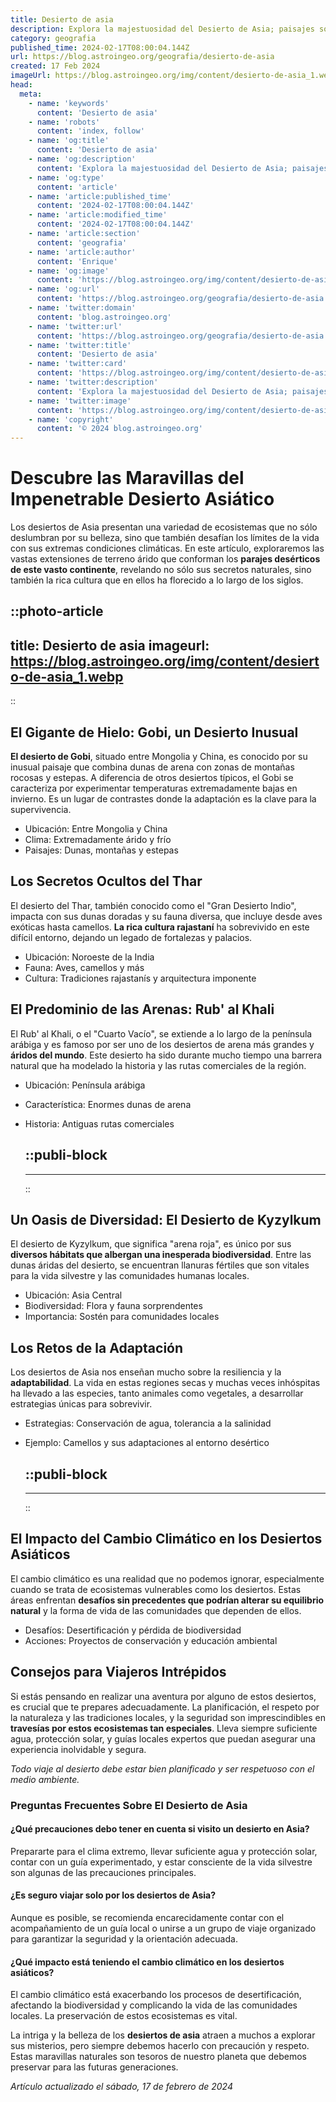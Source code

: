 ```yaml
---
title: Desierto de asia
description: Explora la majestuosidad del Desierto de Asia; paisajes sorprendentes, biodiversidad única y antiguas culturas en un viaje épico.
category: geografia
published_time: 2024-02-17T08:00:04.144Z
url: https://blog.astroingeo.org/geografia/desierto-de-asia
created: 17 Feb 2024
imageUrl: https://blog.astroingeo.org/img/content/desierto-de-asia_1.webp
head:
  meta:
    - name: 'keywords'
      content: 'Desierto de asia'
    - name: 'robots'
      content: 'index, follow'
    - name: 'og:title'
      content: 'Desierto de asia'
    - name: 'og:description'
      content: 'Explora la majestuosidad del Desierto de Asia; paisajes sorprendentes, biodiversidad única y antiguas culturas en un viaje épico.'
    - name: 'og:type'
      content: 'article'
    - name: 'article:published_time'
      content: '2024-02-17T08:00:04.144Z'
    - name: 'article:modified_time'
      content: '2024-02-17T08:00:04.144Z'
    - name: 'article:section'
      content: 'geografia'
    - name: 'article:author'
      content: 'Enrique'
    - name: 'og:image'
      content: 'https://blog.astroingeo.org/img/content/desierto-de-asia_1.webp'
    - name: 'og:url'
      content: 'https://blog.astroingeo.org/geografia/desierto-de-asia'
    - name: 'twitter:domain'
      content: 'blog.astroingeo.org'
    - name: 'twitter:url'
      content: 'https://blog.astroingeo.org/geografia/desierto-de-asia'
    - name: 'twitter:title'
      content: 'Desierto de asia'
    - name: 'twitter:card'
      content: 'https://blog.astroingeo.org/img/content/desierto-de-asia_1.webp'
    - name: 'twitter:description'
      content: 'Explora la majestuosidad del Desierto de Asia; paisajes sorprendentes, biodiversidad única y antiguas culturas en un viaje épico.'
    - name: 'twitter:image'
      content: 'https://blog.astroingeo.org/img/content/desierto-de-asia_1.webp'
    - name: 'copyright'
      content: '© 2024 blog.astroingeo.org'
---
```

# Descubre las Maravillas del Impenetrable Desierto Asiático

Los desiertos de Asia presentan una variedad de ecosistemas que no sólo deslumbran por su belleza, sino que también desafían los límites de la vida con sus extremas condiciones climáticas. En este artículo, exploraremos las vastas extensiones de terreno árido que conforman los **parajes desérticos de este vasto continente**, revelando no sólo sus secretos naturales, sino también la rica cultura que en ellos ha florecido a lo largo de los siglos.


::photo-article
---
title: Desierto de asia
imageurl: https://blog.astroingeo.org/img/content/desierto-de-asia_1.webp
---
::


## El Gigante de Hielo: Gobi, un Desierto Inusual

**El desierto de Gobi**, situado entre Mongolia y China, es conocido por su inusual paisaje que combina dunas de arena con zonas de montañas rocosas y estepas. A diferencia de otros desiertos típicos, el Gobi se caracteriza por experimentar temperaturas extremadamente bajas en invierno. Es un lugar de contrastes donde la adaptación es la clave para la supervivencia.

- Ubicación: Entre Mongolia y China
- Clima: Extremadamente árido y frío
- Paisajes: Dunas, montañas y estepas

## Los Secretos Ocultos del Thar

El desierto del Thar, también conocido como el "Gran Desierto Indio", impacta con sus dunas doradas y su fauna diversa, que incluye desde aves exóticas hasta camellos. **La rica cultura rajastaní** ha sobrevivido en este difícil entorno, dejando un legado de fortalezas y palacios.

- Ubicación: Noroeste de la India
- Fauna: Aves, camellos y más
- Cultura: Tradiciones rajastanís y arquitectura imponente

## El Predominio de las Arenas: Rub' al Khali

El Rub' al Khali, o el "Cuarto Vacío", se extiende a lo largo de la península arábiga y es famoso por ser uno de los desiertos de arena más grandes y **áridos del mundo**. Este desierto ha sido durante mucho tiempo una barrera natural que ha modelado la historia y las rutas comerciales de la región.

- Ubicación: Península arábiga
- Característica: Enormes dunas de arena
- Historia: Antiguas rutas comerciales


  ::publi-block
  ---
  ---
  ::
  
  
## Un Oasis de Diversidad: El Desierto de Kyzylkum

El desierto de Kyzylkum, que significa "arena roja", es único por sus **diversos hábitats que albergan una inesperada biodiversidad**. Entre las dunas áridas del desierto, se encuentran llanuras fértiles que son vitales para la vida silvestre y las comunidades humanas locales.

- Ubicación: Asia Central
- Biodiversidad: Flora y fauna sorprendentes
- Importancia: Sostén para comunidades locales

## Los Retos de la Adaptación

Los desiertos de Asia nos enseñan mucho sobre la resiliencia y la **adaptabilidad**. La vida en estas regiones secas y muchas veces inhóspitas ha llevado a las especies, tanto animales como vegetales, a desarrollar estrategias únicas para sobrevivir.

- Estrategias: Conservación de agua, tolerancia a la salinidad
- Ejemplo: Camellos y sus adaptaciones al entorno desértico


  ::publi-block
  ---
  ---
  ::
  
  
## El Impacto del Cambio Climático en los Desiertos Asiáticos

El cambio climático es una realidad que no podemos ignorar, especialmente cuando se trata de ecosistemas vulnerables como los desiertos. Estas áreas enfrentan **desafíos sin precedentes que podrían alterar su equilibrio natural** y la forma de vida de las comunidades que dependen de ellos.

- Desafíos: Desertificación y pérdida de biodiversidad
- Acciones: Proyectos de conservación y educación ambiental

## Consejos para Viajeros Intrépidos

Si estás pensando en realizar una aventura por alguno de estos desiertos, es crucial que te prepares adecuadamente. La planificación, el respeto por la naturaleza y las tradiciones locales, y la seguridad son imprescindibles en **travesías por estos ecosistemas tan especiales**. Lleva siempre suficiente agua, protección solar, y guías locales expertos que puedan asegurar una experiencia inolvidable y segura.

_Todo viaje al desierto debe estar bien planificado y ser respetuoso con el medio ambiente._

### Preguntas Frecuentes Sobre El Desierto de Asia

#### ¿Qué precauciones debo tener en cuenta si visito un desierto en Asia?
Prepararte para el clima extremo, llevar suficiente agua y protección solar, contar con un guía experimentado, y estar consciente de la vida silvestre son algunas de las precauciones principales.

#### ¿Es seguro viajar solo por los desiertos de Asia?
Aunque es posible, se recomienda encarecidamente contar con el acompañamiento de un guía local o unirse a un grupo de viaje organizado para garantizar la seguridad y la orientación adecuada.

#### ¿Qué impacto está teniendo el cambio climático en los desiertos asiáticos?
El cambio climático está exacerbando los procesos de desertificación, afectando la biodiversidad y complicando la vida de las comunidades locales. La preservación de estos ecosistemas es vital.

La intriga y la belleza de los **desiertos de asia** atraen a muchos a explorar sus misterios, pero siempre debemos hacerlo con precaución y respeto. Estas maravillas naturales son tesoros de nuestro planeta que debemos preservar para las futuras generaciones.

_Artículo actualizado el sábado, 17 de febrero de 2024_